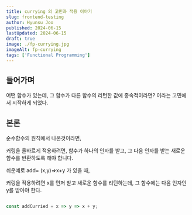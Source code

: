```yaml
---
title: currying 의 고민과 적용 이야기   
slug: frontend-testing
author: Hyunsu Joo
published: 2024-06-15
lastUpdated: 2024-06-15
draft: true
image: ./fp-currying.jpg
imageAlt: fp-currying
tags: ['Functional Programming']
---
```



## 들어가며 

어떤 함수가 있는데, 그 함수가 다른 함수의 리턴한 값에 종속적이라면?  이라는 고민에서 시작하게 되었다. 


## 본론

순수함수의 원칙에서 나온것이라면, 

커링을 올바르게 적용하려면, 함수가 하나의 인자를 받고, 그 다음 인자를 받는 새로운 함수를 반환하도록 해야 합니다.

쉬운예로 add= (x,y)=>x+y 가 있을 때, 

커링을 적용하려면 x를 먼저 받고 새로운 함수를 리턴하는데, 그 함수에는 다음 인자인 y를 받아야 한다.

```javascript

const addCurried = x => y => x + y;

```

